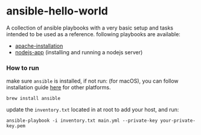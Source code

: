 # ansible-hello-world

A collection of ansible playbooks with a very basic setup and tasks intended to be used as a reference.
following playbooks are available:

- [apache-installation](/apache-installation)
- [nodejs-app](/nodejs-app) (installing and running a nodejs server)

### How to run

make sure `ansible` is installed, if not run: (for macOS), you can follow installation guide
[here](https://docs.ansible.com/ansible/latest/installation_guide/intro_installation.html) for other platforms.

```
brew install ansible
```

update the `inventory.txt` located in at root to add your host, and run:

```
ansible-playbook -i inventory.txt main.yml --private-key your-private-key.pem
```
